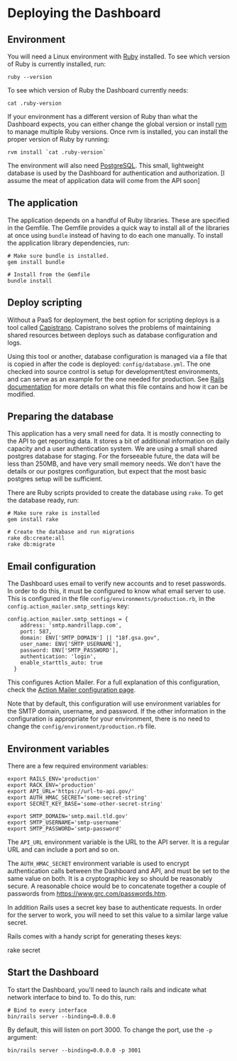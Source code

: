 # Deploying the Dashboard

## Environment

You will need a Linux environment with [Ruby](https://www.ruby-lang.org/en/) installed.  To see which version of Ruby is currently installed, run:

```
ruby --version
```

To see which version of Ruby the Dashboard currently needs:

```
cat .ruby-version
```

If your environment has a different version of Ruby than what the Dashboard expects, you can either change the global version or install [rvm](http://rvm.io/) to manage multiple Ruby versions.  Once rvm is installed, you can install the proper version of Ruby by running:

```
rvm install `cat .ruby-version`
```

The environment will also need [PostgreSQL](https://www.postgresql.org/).  This small, lightweight database is used by the Dashboard for authentication and authorization.  [I assume the meat of application data will come from the API soon]

## The application

The application depends on a handful of Ruby libraries.  These are specified in the Gemfile.  The Gemfile provides a quick way to install all of the libraries at once using `bundle` instead of having to do each one manually.  To install the application library dependencies, run:

```
# Make sure bundle is installed.
gem install bundle

# Install from the Gemfile
bundle install
```

## Deploy scripting

Without a PaaS for deployment, the best option for scripting deploys is
a tool called [Capistrano](http://capistranorb.com/). Capistrano solves
the problems of maintaining shared resources between deploys such as
database configuration and logs.

Using this tool or another, database configuration is managed via a file
that is copied in after the code is deployed: `config/database.yml`.
The one checked into source control is setup for development/test
environments, and can serve as an example for the one needed for
production. See [Rails documentation](http://edgeguides.rubyonrails.org/configuring.html#configuring-a-database) for more details on what this file contains and how it can be modified.

## Preparing the database

This application has a very small need for data. It is mostly connecting
to the API to get reporting data. It stores a bit of additional
information on daily capacity and a user authentication system. We are
using a small shared postgres database for staging. For the forseeable
future, the data will be less than 250MB, and have very small memory
needs. We don't have the details or our postgres configuration, but
expect that the most basic postgres setup will be sufficient.

There are Ruby scripts provided to create the database using `rake`.  To get the database ready, run:

```
# Make sure rake is installed
gem install rake

# Create the database and run migrations
rake db:create:all
rake db:migrate 
```

## Email configuration

The Dashboard uses email to verify new accounts and to reset passwords.  In order to do this, it must be configured to know what email server to use.  This is configured in the file `config/environments/production.rb`, in the `config.action_mailer.smtp_settings` key:

```
config.action_mailer.smtp_settings = {
    address: 'smtp.mandrillapp.com',
    port: 587,
    domain: ENV['SMTP_DOMAIN'] || "18f.gsa.gov",
    user_name: ENV['SMTP_USERNAME'],
    password: ENV['SMTP_PASSWORD'],
    authentication: 'login',
    enable_starttls_auto: true
  }
```

This configures Action Mailer.  For a full explanation of this configuration, check the [Action Mailer configuration page](http://guides.rubyonrails.org/action_mailer_basics.html#action-mailer-configuration).

Note that by default, this configuration will use environment variables for the SMTP domain, username, and password.  If the other information in the configuration is appropriate for your environment, there is no need to change the `config/environment/production.rb` file.

## Environment variables

There are a few required environment variables:

```
export RAILS_ENV='production'
export RACK_ENV='production'
export API_URL='https://url-to-api.gov/'
export AUTH_HMAC_SECRET='some-secret-string'
export SECRET_KEY_BASE='some-other-secret-string'

export SMTP_DOMAIN='smtp.mail.tld.gov'
export SMTP_USERNAME='smtp-username'
export SMTP_PASSWORD='smtp-password'
```

The `API_URL` environment variable is the URL to the API server.  It is a regular URL and can include a port and so on.

The `AUTH_HMAC_SECRET` environment variable is used to encrypt authentication calls between the Dashboard and API, and must be set to the same value on both.  It is a cryptographic key so should be reasonably secure.  A reasonable choice would be to concatenate together a couple of passwords from https://www.grc.com/passwords.htm.

In addition Rails uses a secret key base to authenticate requests. In order
for the server to work, you will need to set this value to a similar
large value secret.

Rails comes with a handy script for generating theses keys:

  rake secret


## Start the Dashboard

To start the Dashboard, you'll need to launch rails and indicate what network interface to bind to.  To do this, run:

```
# Bind to every interface
bin/rails server --binding=0.0.0.0
```

By default, this will listen on port 3000.  To change the port, use the `-p` argument:

```
bin/rails server --binding=0.0.0.0 -p 3001
```
